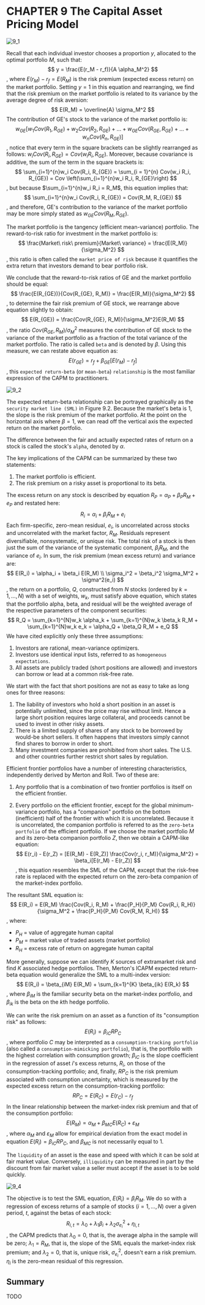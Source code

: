 # CHAPTER 9 The Capital Asset Pricing Model

![9_1](res/9_1.png)

Recall that each individual investor chooses a proportion $y$, allocated to the optimal portfolio $M$, such that:
$$
y = \frac{E(r_M - r_f)}{A \alpha_M^2}
$$
, where $E(r_M) - r_f = E(R_M)$ is the risk premium (expected excess return) on the market portfolio. Setting $y = 1$ in this equation and rearranging, we find that the risk premium on the market portfolio is related to its variance by the average degree of risk aversion:
$$
E(R_M) = \overline{A} \sigma_M^2
$$
The contribution of GE's stock to the variance of the market portfolio is:
$$
w_{GE}[w_1 Cov(R_1, R_{GE}) + w_2Cov(R_2, R_{GE}) + ... + w_{GE}Cov(R_{GE}, R_{GE}) + ... + w_n Cov(R_n, R_{GE})]
$$
, notice that every term in the square brackets can be slightly rearranged as follows: $w_i Cov(R_i, R_{GE}) = Cov(w_i R_i, R_{GE})$. Moreover, because covariance is additive, the sum of the term in the square brackets is:
$$
\sum_{i=1}^{n}w_i Cov(R_i, R_{GE}) = \sum_{i = 1}^{n} Cov(w_i R_i, R_{GE}) = Cov \left(\sum_{i=1}^{n}w_i R_i, R_{GE}\right)
$$
, but because $\sum_{i=1}^{n}w_i R_i = R_M$, this equation implies that:
$$
\sum_{i=1}^{n}w_i Cov(R_i, R_{GE}) = Cov(R_M, R_{GE})
$$
, and therefore, GE's contribution to the variance of the market portfolio may be more simply stated as $w_{GE}Cov(R_M, R_{GE})$.

The market portfolio is the tangency (efficient mean-variance) portfolio. The reward-to-risk ratio for investment in the market portfolio is:
$$
\frac{Market\ risk\ premium}{Market\ variance} = \frac{E(R_M)}{\sigma_M^2}
$$
, this ratio is often called the `market price of risk` because it quantifies the extra return that investors demand to bear portfolio risk.

We conclude that the reward-to-risk ratios of GE and the market portfolio should be equal:
$$
\frac{E(R_{GE})}{Cov(R_{GE}, R_M)} = \frac{E(R_M)}{\sigma_M^2}
$$
, to determine the fair risk premium of GE stock, we rearrange above equation slightly to obtain:
$$
E(R_{GE}) = \frac{Cov(R_{GE}, R_M)}{\sigma_M^2}E(R_M)
$$
, the ratio $Cov(R_{GE}, R_M)/\sigma_M^2$ measures the contribution of GE stock to the variance of the market portfolio as a fraction of the total variance of the market portfolio. The ratio is called `beta` and is denoted by $\beta$. Using this measure, we can restate above equation as:
$$
E(r_{GE}) = r_f + \beta_{GE}[E(r_M) - r_f]
$$
, this `expected return-beta` (or `mean-beta`) `relationship` is the most familiar expression of the CAPM to practitioners.

![9_2](res/9_2.png)

The expected return-beta relationship can be portrayed graphically as the `security market line (SML)` in Figure 9.2. Because the market's beta is 1, the slope is the risk premium of the market portfolio. At the point on the horizontal axis where $\beta = 1$, we can read off the vertical axis the expected return on the market portfolio.

The difference between the fair and actually expected rates of return on a stock is called the stock's `alpha`, denoted by $\alpha$.

The key implications of the CAPM can be summarized by these two statements:

1. The market portfolio is efficient.
2. The risk premium on a risky asset is proportional to its beta.

The excess return on any stock is described by equation $R_P = \alpha_P + \beta_P R_M + e_P$ and restated here:
$$
R_i = \alpha_i + \beta_i R_M + e_i
$$
Each firm-specific, zero-mean residual, $e_i$, is uncorrelated across stocks and uncorrelated with the market factor, $R_M$. Residuals represent diversifiable, nonsystematic, or unique risk. The total risk of a stock is then just the sum of the variance of the systematic component, $\beta_i R_M$, and the variance of $e_i$. In sum, the risk premium (mean excess return) and variance are:
$$
E(R_i) = \alpha_i + \beta_i E(R_M) \\
\sigma_i^2 = \beta_i^2 \sigma_M^2 + \sigma^2(e_i)
$$
, the return on a portfolio, $Q$, constructed from $N$ stocks (ordered by $k = 1, ..., N$) with a set of weights, $w_k$, must satisfy above equation, which states that the portfolio alpha, beta, and residual will be the weighted average of the respective parameters of the component securities:
$$
R_Q = \sum_{k=1}^{N}w_k \alpha_k + \sum_{k=1}^{N}w_k \beta_k R_M + \sum_{k=1}^{N}w_k e_k = \alpha_Q + \beta_Q R_M + e_Q
$$
We have cited explicitly only these three assumptions:

1. Investors are rational, mean-variance optimizers.
2. Investors use identical input lists, referred to as `homogeneous expectations`.
3. All assets are publicly traded (short positions are allowed) and investors can borrow or lead at a common risk-free rate.

We start with the fact that short positions are not as easy to take as long ones for three reasons:

1. The liability of investors who hold a short position in an asset is potentially unlimited, since the price may rise without limit. Hence a large short position requires large collateral, and proceeds cannot be used to invest in other risky assets.
2. There is a limited supply of shares of any stock to be borrowed by would-be short sellers. It often happens that investors simply cannot find shares to borrow in order to short.
3. Many investment companies are prohibited from short sales. The U.S. and other countries further restrict short sales by regulation.

Efficient frontier portfolios have a number of interesting characteristics, independently derived by Merton and Roll. Two of these are:

1. Any portfolio that is a combination of two frontier portfolios is itself on the efficient frontier.

2. Every portfolio on the efficient frontier, except for the global minimum-variance portfolio, has a "companion" portfolio on the bottom (inefficient) half of the frontier with which it is uncorrelated. Because it is uncorrelated, the companion portfolio is referred to as the `zero-beta portfolio` of the efficient portfolio. If we choose the market portfolio $M$ and its zero-beta companion portfolio $Z$, then we obtain a CAPM-like equation:
   $$
   E(r_i) - E(r_Z) = [E(R_M) - E(R_Z)] \frac{Cov(r_i, r_M)}{\sigma_M^2} = \beta_i[E(r_M) - E(r_Z)]
   $$
   , this equation resembles the SML of the CAPM, except that the risk-free rate is replaced with the expected return on the zero-beta companion of the market-index portfolio.

The resultant SML equation is:
$$
E(R_i) = E(R_M) \frac{Cov(R_i, R_M) + \frac{P_H}{P_M} Cov(R_i, R_H)}{\sigma_M^2 + \frac{P_H}{P_M} Cov(R_M, R_H)}
$$
, where:

- $P_H$ = value of aggregate human capital
- $P_M$ = market value of traded assets (market portfolio)
- $R_H$ = excess rate of return on aggregate human capital

More generally, suppose we can identify $K$ sources of extramarket risk and find $K$ associated hedge portfolios. Then, Merton's ICAPM expected return-beta equation would generalize the SML to a multi-index version:
$$
E(R_i) = \beta_{iM} E(R_M) + \sum_{k=1}^{K} \beta_{ik} E(R_k)
$$
, where $\beta_{iM}$ is the familiar security beta on the market-index portfolio, and $\beta_{ik}$ is the beta on the $k$th hedge portfolio.

We can write the risk premium on an asset as a function of its "consumption risk" as follows:
$$
E(R_i) = \beta_{iC}RP_C
$$
, where portfolio $C$ may be interpreted as a `consumption-tracking portfolio` (also called a `consumption-mimicking portfolio`), that is, the portfolio with the highest correlation with consumption growth; $\beta_{iC}$ is the slope coefficient in the regression of asset $i$'s excess returns, $R_i$, on those of the consumption-tracking portfolio; and, finally, $RP_C$ is the risk premium associated with consumption uncertainty, which is measured by the expected excess return on the consumption-tracking portfolio:
$$
RP_C = E(R_C) = E(r_C) - r_f
$$
In the linear relationship between the market-index risk premium and that of the consumption portfolio:
$$
E(R_M) = \alpha_M + \beta_{MC}E(R_C) + \varepsilon_M
$$
, where $\alpha_M$ and $\varepsilon_M$ allow for empirical deviation from the exact model in equation $E(R_i) = \beta_{iC}RP_C$, and $\beta_{MC}$ is not necessarily equal to 1.

The `liquidity` of an asset is the ease and speed with which it can be sold at fair market value. Conversely, `illiquidity` can be measured in part by the discount from fair market value a seller must accept if the asset is to be sold quickly.

![9_4](res/9_4.png)

The objective is to test the SML equation, $E(R_i) = \beta_i R_M$. We do so with a regression of excess returns of a sample of stocks $(i = 1, ..., N)$ over a given period, $t$, against the betas of each stock:
$$
R_{i,t} = \lambda_0 + \lambda_1\beta_i + \lambda_2\sigma_{e_i}^2 + \eta_{i,t}
$$
, the CAPM predicts that $\lambda_0 = 0$, that is, the average alpha in the sample will be zero; $\lambda_1 = R_M$, that is, the slope of the SML equals the market-index risk premium; and $\lambda_2 = 0$, that is, unique risk, $\sigma_{e_i}^2$, doesn't earn a risk premium. $\eta_i$ is the zero-mean residual of this regression.



## Summary

TODO
